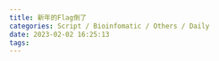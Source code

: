```yaml
---
title: 新年的Flag倒了
categories: Script / Bioinfomatic / Others / Daily
date: 2023-02-02 16:25:13
tags:
---
```


<!-- 摘要部分 -->
<!-- more -->

